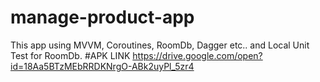 # manage-product-app
This app using MVVM, Coroutines, RoomDb, Dagger etc..  and Local Unit Test for RoomDb. 
#APK LINK
https://drive.google.com/open?id=18Aa5BTzMEbRRDKNrgO-ABk2uyPl_5zr4
